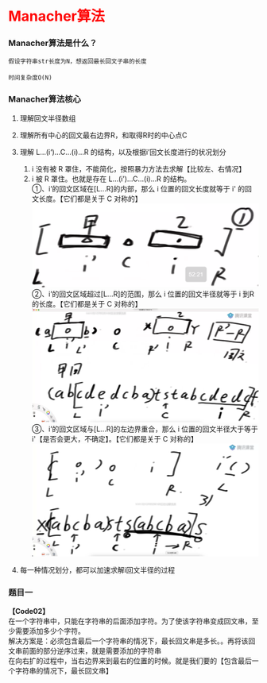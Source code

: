 # <font color="red">**Manacher算法**</font>

### Manacher算法是什么？
```text
假设字符串str长度为N，想返回最长回文子串的长度  

时间复杂度O(N)  
```

### Manacher算法核心
1. 理解回文半径数组  
2. 理解所有中心的回文最右边界R，和取得R时的中心点C  
3. 理解   L…(i‘)…C…(i)…R  的结构，以及根据i’回文长度进行的状况划分  
    1. i 没有被 R 罩住，不能简化，按照暴力方法去求解【比较左、右情况】  
    2. i 被 R 罩住。也就是存在 L…(i’)…C…(i)…R  的结构。     
        ①、i’的回文区域在[L...R]的内部，那么 i 位置的回文长度就等于 i' 的回文长度。【它们都是关于 C 对称的】  
        ![情况一](img.png)  
        ②、i’的回文区域超过[L...R]的范围，那么 i 位置的回文半径就等于 i 到R的长度。【它们都是关于 C 对称的】  
        ![情况二](img_1.png)  
        ③、i’的回文区域与[L...R]的左边界重合，那么 i 位置的回文半径大于等于 i'【是否会更大，不确定】。【它们都是关于 C 对称的】   
        ![情况二](img_2.png)  

4. 每一种情况划分，都可以加速求解i回文半径的过程  


### 题目一  
**【Code02】**  
在一个字符串中，只能在字符串的后面添加字符。为了使该字符串变成回文串，至少需要添加多少个字符。  
解决方案是：必须包含最后一个字符串的情况下，最长回文串是多长。。再将该回文串前面的部分逆序过来，就是需要添加的字符串   
在向右扩的过程中，当右边界来到最右的位置的时候。就是我们要的【包含最后一个字符串的情况下，最长回文串】  

